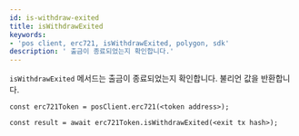 ```yaml
---
id: is-withdraw-exited
title: isWithdrawExited
keywords:
- 'pos client, erc721, isWithdrawExited, polygon, sdk'
description: ' 출금이 종료되었는지 확인합니다.'
---
```


`isWithdrawExited` 메서드는 출금이 종료되었는지 확인합니다. 불리언 값을 반환합니다.

```
const erc721Token = posClient.erc721(<token address>);

const result = await erc721Token.isWithdrawExited(<exit tx hash>);

```
